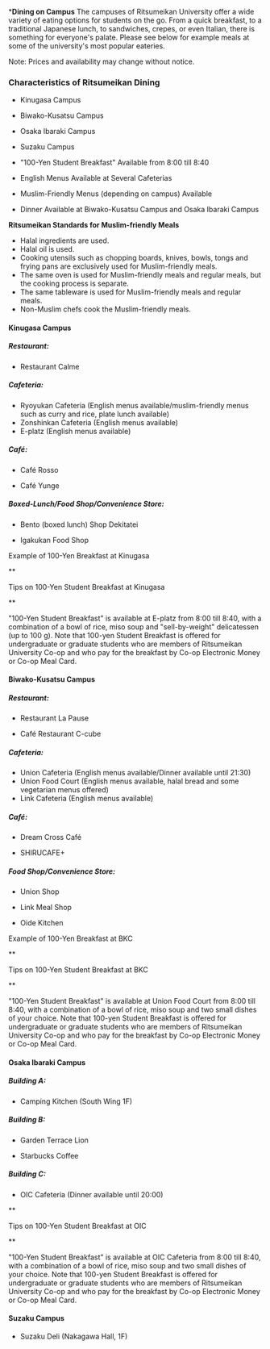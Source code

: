 ***Dining on Campus**
The campuses of Ritsumeikan University offer a wide variety of eating options for students on the go. From a quick breakfast, to a traditional Japanese lunch, to sandwiches, crepes, or even Italian, there is something for everyone's palate. Please see below for example meals at some of the university's most popular eateries.  

Note: Prices and availability may change without notice.

### Characteristics of Ritsumeikan Dining

  * Kinugasa Campus
  * Biwako-Kusatsu Campus
  * Osaka Ibaraki Campus
  * Suzaku Campus

  * "100-Yen Student Breakfast" Available from 8:00 till 8:40
  * English Menus Available at Several Cafeterias
  * Muslim-Friendly Menus (depending on campus) Available
  * Dinner Available at Biwako-Kusatsu Campus and Osaka Ibaraki Campus 

**Ritsumeikan Standards for Muslim-friendly Meals**

  * Halal ingredients are used.
  * Halal oil is used.
  * Cooking utensils such as chopping boards, knives, bowls, tongs and frying pans are exclusively used for Muslim-friendly meals.
  * The same oven is used for Muslim-friendly meals and regular meals, but the cooking process is separate.
  * The same tableware is used for Muslim-friendly meals and regular meals.
  * Non-Muslim chefs cook the Muslim-friendly meals.

#### Kinugasa Campus

##### Restaurant:

  * Restaurant Calme 

##### Cafeteria:

  * Ryoyukan Cafeteria (English menus available/muslim-friendly menus such as curry and rice, plate lunch available)
  * Zonshinkan Cafeteria (English menus available)
  * E-platz (English menus available)

##### Café:

  * Café Rosso

  * Café Yunge

##### Boxed-Lunch/Food Shop/Convenience Store:

  * Bento (boxed lunch) Shop Dekitatei

  * Igakukan Food Shop

  

Example of 100-Yen Breakfast at Kinugasa

**

Tips on 100-Yen Student Breakfast at Kinugasa

**

"100-Yen Student Breakfast" is available at E-platz from 8:00 till 8:40, with a combination of a bowl of rice, miso soup and "sell-by-weight" delicatessen (up to 100 g). Note that 100-yen Student Breakfast is offered for undergraduate or graduate students who are members of Ritsumeikan University Co-op and who pay for the breakfast by Co-op Electronic Money or Co-op Meal Card.

  

#### Biwako-Kusatsu Campus

##### Restaurant:

  * Restaurant La Pause 

  * Café Restaurant C-cube 

##### Cafeteria:

  * Union Cafeteria (English menus available/Dinner available until 21:30)
  * Union Food Court (English menus available, halal bread and some vegetarian menus offered)
  * Link Cafeteria (English menus available)

  

##### Café:

  * Dream Cross Café

  * SHIRUCAFE+

##### Food Shop/Convenience Store:

  * Union Shop

  * Link Meal Shop

  * Oide Kitchen

Example of 100-Yen Breakfast at BKC

**

Tips on 100-Yen Student Breakfast at BKC

**

"100-Yen Student Breakfast" is available at Union Food Court from 8:00 till 8:40, with a combination of a bowl of rice, miso soup and two small dishes of your choice. Note that 100-yen Student Breakfast is offered for undergraduate or graduate students who are members of Ritsumeikan University Co-op and who pay for the breakfast by Co-op Electronic Money or Co-op Meal Card.  

#### Osaka Ibaraki Campus

##### Building A:

  * Camping Kitchen (South Wing 1F) 

##### Building B:

  * Garden Terrace Lion 

  * Starbucks Coffee 

##### Building C:

  * OIC Cafeteria (Dinner available until 20:00) 

**

Tips on 100-Yen Student Breakfast at OIC

**

"100-Yen Student Breakfast" is available at OIC Cafeteria from 8:00 till 8:40, with a combination of a bowl of rice, miso soup and two small dishes of your choice. Note that 100-yen Student Breakfast is offered for undergraduate or graduate students who are members of Ritsumeikan University Co-op and who pay for the breakfast by Co-op Electronic Money or Co-op Meal Card.

#### Suzaku Campus

  * Suzaku Deli (Nakagawa Hall, 1F) 

